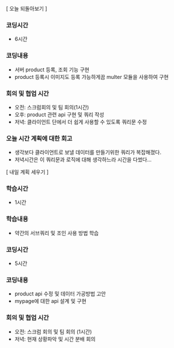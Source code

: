 [ 오늘 되돌아보기 ]

### 코딩시간

- 6시간

### 코딩내용

- 서버 product 등록, 조회 기능 구현
- product 등록시 이미지도 등록 가능하게끔 multer 모듈을 사용하여 구현

### 회의 및 협업 시간

- 오전: 스크럼회의 및 팀 회의(1시간)
- 오후: product 관련 api 구현 및 쿼리 작성
- 저녁: 클라이언트 단에서 더 쉽게 사용할 수 있도록 쿼리문 수정

### 오늘 시간 계획에 대한 회고

- 생각보다 클라이언트로 보낼 데이터를 만들기위한 쿼리가 복잡해졌다.
- 저녁시간은 이 쿼리문과 로직에 대해 생각하느라 시간을 다썼다...

[ 내일 계획 세우기 ]

### 학습시간

- 1시간

### 학습내용

- 약간의 서브쿼리 및 조인 사용 방법 학습

### 코딩시간

- 5시간

### 코딩내용

- product api 수정 및 데이터 가공방법 고안
- mypage에 대한 api 설계 및 구현

### 회의 및 협업 시간

- 오전: 스크럼 회의 및 팀 회의 (1시간)
- 저녁: 현재 상황파악 및 시간 분배 회의
